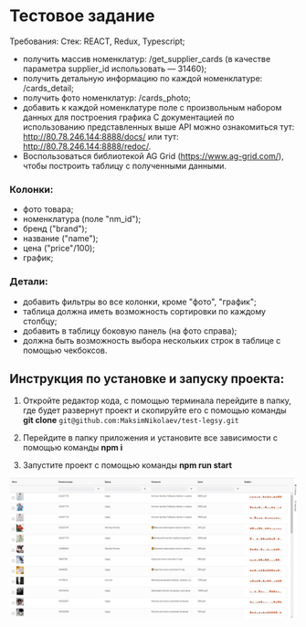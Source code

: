 # Тестовое задание

Требования:
Стек: REACT, Redux, Typescript;
- получить массив номенклатур: /get_supplier_cards (в качестве параметра supplier_id использовать — 31460);
- получить детальную информацию по каждой номенклатуре: /cards_detail;
- получить фото номенклатур: /cards_photo;
- добавить к каждой номенклатуре поле c произвольным набором данных для построения графика
С документацией по использованию представленных выше API можно ознакомиться тут:
http://80.78.246.144:8888/docs/ или тут: http://80.78.246.144:8888/redoc/.
- Воспользоваться библиотекой AG Grid (https://www.ag-grid.com/), чтобы построить таблицу с полученными данными.
### Колонки:
- фото товара;
- номенклатура (поле "nm_id");
- бренд ("brand");
- название ("name");
- цена ("price"/100);
- график;
### Детали:
- добавить фильтры во все колонки, кроме "фото", "график";
- таблица должна иметь возможность сортировки по каждому столбцу;
- добавить в таблицу боковую панель (на фото справа);
- должна быть возможность выбора нескольких строк в таблице с помощью чекбоксов.

## Инструкция по установке и запуску проекта:

1. Откройте редактор кода, с помощью терминала перейдите в папку, где будет развернут проект и скопируйте его с помощью команды **git clone** `git@github.com:MaksimNikolaev/test-legsy.git`

2. Перейдите в папку приложения и установите все зависимости с помощью команды **npm i**

3. Запустите проект с помощью команды **npm run start**

<p align="center">
<img align="center" width="800px" src="https://github.com/MaksimNikolaev/test-legsy/blob/main/preview.jpg"> <br />
</p>

